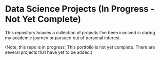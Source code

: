 # Data Science Projects (In Progress - Not Yet Complete)
This repository houses a collection of projects I've been involved in during my academic journey or pursued out of personal interest. 

(Note, this repo is in progress: This portfolio is not yet complete. There are several projects that have yet to be added.)
